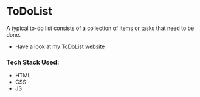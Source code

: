 # ToDoList

 A typical to-do list consists of a collection of items or tasks that need to be done.
 - Have a look at [my ToDoList website](https://snehitha10.github.io/ToDoList/)

 ### Tech Stack Used: 
 - HTML
 - CSS
 - JS
 

 
